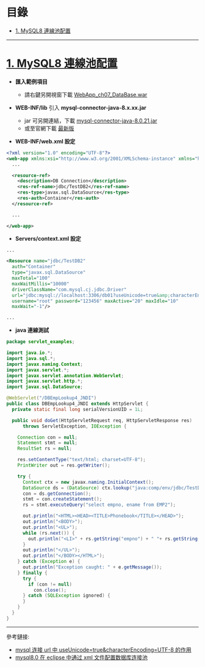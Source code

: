 <h1 id="top">目錄</h1>

- [1. MySQL8 連線池配置](#s1)

---

# <a id='s1' class='md-title' href='#top'>1. MySQL8 連線池配置</a>

- **匯入範例項目**

  - 請右鍵另開視窗下載 [WebApp_ch07_DataBase.war](./doc/WebApp_ch07_DataBase.war)

- **WEB-INF/lib** 引入 **mysql-connector-java-8.x.xx.jar**

  - jar 可另開連結，下載 [mysql-connector-java-8.0.21.jar](./doc/mysql-connector-java-8.0.21.jar)
  - 或至官網下載 [最新版](https://ithelp.ithome.com.tw/articles/10215425)

- **WEB-INF/web.xml 設定**

```xml
<?xml version="1.0" encoding="UTF-8"?>
<web-app xmlns:xsi="http://www.w3.org/2001/XMLSchema-instance" xmlns="http://xmlns.jcp.org/xml/ns/javaee" xsi:schemaLocation="http://xmlns.jcp.org/xml/ns/javaee http://xmlns.jcp.org/xml/ns/javaee/web-app_3_1.xsd" version="3.1">
  ...

  <resource-ref>
    <description>DB Connection</description>
    <res-ref-name>jdbc/TestDB2</res-ref-name>
    <res-type>javax.sql.DataSource</res-type>
    <res-auth>Container</res-auth>
  </resource-ref>

  ...

</web-app>
```

- **Servers/context.xml 設定**

```xml
...

<Resource name="jdbc/TestDB2"
  auth="Container"
  type="javax.sql.DataSource"
  maxTotal="100"
  maxWaitMillis="10000"
  driverClassName="com.mysql.cj.jdbc.Driver"
  url="jdbc:mysql://localhost:3306/db01?useUnicode=true&amp;characterEncoding=UTF-8&amp;serverTimezone=UTC"
  username="root" password="123456" maxActive="20" maxIdle="10"
  maxWait="-1"/>

...
```

- **java 連線測試**

```java
package servlet_examples;

import java.io.*;
import java.sql.*;
import javax.naming.Context;
import javax.servlet.*;
import javax.servlet.annotation.WebServlet;
import javax.servlet.http.*;
import javax.sql.DataSource;

@WebServlet("/DBEmpLookup4_JNDI")
public class DBEmpLookup4_JNDI extends HttpServlet {
  private static final long serialVersionUID = 1L;

  public void doGet(HttpServletRequest req, HttpServletResponse res)
      throws ServletException, IOException {

    Connection con = null;
    Statement stmt = null;
    ResultSet rs = null;

    res.setContentType("text/html; charset=UTF-8");
    PrintWriter out = res.getWriter();

    try {
      Context ctx = new javax.naming.InitialContext();
      DataSource ds = (DataSource) ctx.lookup("java:comp/env/jdbc/TestDB2");
      con = ds.getConnection();
      stmt = con.createStatement();
      rs = stmt.executeQuery("select empno, ename from EMP2");

      out.println("<HTML><HEAD><TITLE>Phonebook</TITLE></HEAD>");
      out.println("<BODY>");
      out.println("<UL>");
      while (rs.next()) {
        out.println("<LI>" + rs.getString("empno") + " "+ rs.getString("ename"));
      }
      out.println("</UL>");
      out.println("</BODY></HTML>");
    } catch (Exception e) {
      out.println("Exception caught: " + e.getMessage());
    } finally {
      try {
        if (con != null)
          con.close();
      } catch (SQLException ignored) {
      }
    }
  }
}
```

---

參考鏈接:

- [mysql 连接 url 中 useUnicode=true&characterEncoding=UTF-8 的作用](https://blog.csdn.net/afgasdg/article/details/6941712)
- [mysql8.0 在 eclipse 中通过 xml 文件配置数据库连接池](https://blog.csdn.net/MaYuKang/article/details/91185742)
